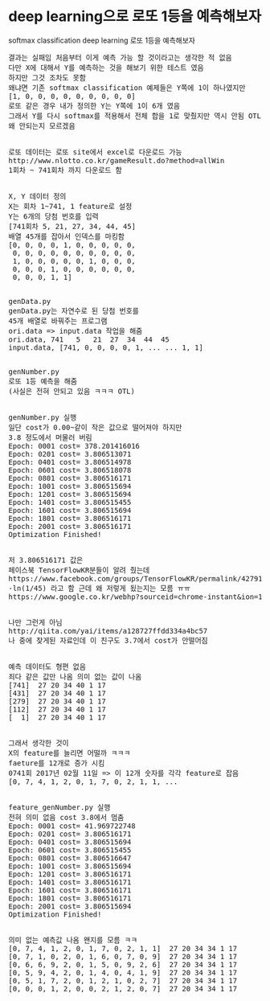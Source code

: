 
deep learning으로 로또 1등을 예측해보자
================================================
softmax classification deep learning 로또 1등을 예측해보자

<pre>
결과는 실패임 처음부터 이게 예측 가능 할 것이라고는 생각한 적 없음
다만 X에 대해서 Y를 예측하는 것을 해보기 위한 테스트 였음
하지만 그것 조차도 못함
왜냐면 기존 softmax classification 예제들은 Y쪽에 1이 하나였지만
[1, 0, 0, 0, 0, 0, 0, 0, 0, 0]
로또 같은 경우 내가 정의한 Y는 Y쪽에 1이 6개 였음
그래서 Y를 다시 softmax를 적용해서 전체 합을 1로 맞췄지만 역시 안됨 OTL
왜 안되는지 모르겠음


로또 데이터는 로또 site에서 excel로 다운로드 가능
http://www.nlotto.co.kr/gameResult.do?method=allWin
1회차 ~ 741회차 까지 다운로드 함


X, Y 데이터 정의
X는 회차 1~741, 1 feature로 설정
Y는 6개의 당첨 번호를 입력
[741회차 5, 21, 27, 34, 44, 45]
배열 45개를 잡아서 인덱스를 마킹함
[0, 0, 0, 0, 1, 0, 0, 0, 0, 0,
 0, 0, 0, 0, 0, 0, 0, 0, 0, 0,
 1, 0, 0, 0, 0, 0, 1, 0, 0, 0,
 0, 0, 0, 1, 0, 0, 0, 0, 0, 0,
 0, 0, 0, 1, 1]


genData.py
genData.py는 자연수로 된 당첨 번호를
45개 배열로 바꿔주는 프로그램
ori.data => input.data 작업을 해줌
ori.data, 741	5	21	27	34	44	45
input.data, [741, 0, 0, 0, 0, 1, ... ... 1, 1]


genNumber.py
로또 1등 예측을 해줌
(사실은 전혀 안되고 있음 ㅋㅋㅋ OTL)


genNumber.py 실행
일단 cost가 0.00~같이 작은 값으로 떨어져야 하지만
3.8 정도에서 머물러 버림
Epoch: 0001 cost= 378.201416016
Epoch: 0201 cost= 3.806513071
Epoch: 0401 cost= 3.806514978
Epoch: 0601 cost= 3.806518078
Epoch: 0801 cost= 3.806516171
Epoch: 1001 cost= 3.806515694
Epoch: 1201 cost= 3.806515694
Epoch: 1401 cost= 3.806515455
Epoch: 1601 cost= 3.806515694
Epoch: 1801 cost= 3.806516171
Epoch: 2001 cost= 3.806516171
Optimization Finished!


저 3.806516171 값은
페이스북 TensorFlowKR분들이 알려 줬는데
https://www.facebook.com/groups/TensorFlowKR/permalink/427913470883050/
-ln(1/45) 라고 함 근데 왜 저렇게 됬는지는 모름 ㅠㅠ
https://www.google.co.kr/webhp?sourceid=chrome-instant&ion=1&espv=2&ie=UTF-8#q=-ln(1/45)


나만 그런게 아님
http://qiita.com/yai/items/a128727ffdd334a4bc57
나 중에 찾게된 자료인데 이 친구도 3.7에서 cost가 안떨어짐


예측 데이터도 형편 없음
죄다 같은 값만 나옴 의미 없는 값이 나옴
[741]  27 20 34 40 1 17
[431]  27 20 34 40 1 17
[279]  27 20 34 40 1 17
[112]  27 20 34 40 1 17
[  1]  27 20 34 40 1 17


그래서 생각한 것이
X의 feature를 늘리면 어떨까 ㅋㅋㅋ
faeture를 12개로 증가 시킴
0741회 2017년 02월 11일 => 이 12개 숫자를 각각 feature로 잡음
[0, 7, 4, 1, 2, 0, 1, 7, 0, 2, 1, 1, ...


feature_genNumber.py 실행
전혀 의미 없음 cost 3.8에서 멈춤
Epoch: 0001 cost= 41.969722748
Epoch: 0201 cost= 3.806516171
Epoch: 0401 cost= 3.806515694
Epoch: 0601 cost= 3.806515455
Epoch: 0801 cost= 3.806516647
Epoch: 1001 cost= 3.806515694
Epoch: 1201 cost= 3.806516171
Epoch: 1401 cost= 3.806516171
Epoch: 1601 cost= 3.806516171
Epoch: 1801 cost= 3.806516171
Epoch: 2001 cost= 3.806515694
Optimization Finished!


의미 없는 예측값 나옴 왠지를 모름 ㅋㅋ
[0, 7, 4, 1, 2, 0, 1, 7, 0, 2, 1, 1]  27 20 34 34 1 17
[0, 7, 1, 0, 2, 0, 1, 6, 0, 7, 0, 9]  27 20 34 34 1 17
[0, 6, 6, 9, 2, 0, 1, 5, 0, 9, 2, 6]  27 20 34 34 1 17
[0, 5, 9, 4, 2, 0, 1, 4, 0, 4, 1, 9]  27 20 34 34 1 17
[0, 5, 1, 7, 2, 0, 1, 2, 1, 0, 2, 7]  27 20 34 34 1 17
[0, 0, 0, 1, 2, 0, 0, 2, 1, 2, 0, 7]  27 20 34 34 1 17
</pre>
